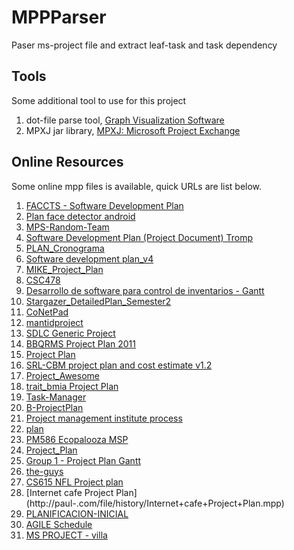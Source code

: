 # MPPParser
Paser ms-project file and extract leaf-task and task dependency

## Tools
Some additional tool to use for this project

1. dot-file parse tool,  [Graph Visualization Software](http://www.graphviz.org/ "Graphviz")
2. MPXJ jar library, [MPXJ: Microsoft Project Exchange](https://sourceforge.net/projects/mpxj/ "MPXJ")

## Online Resources
Some online mpp files is available, quick URLs are list below.

1. [FACCTS - Software Development Plan](https://github.com/KonstantinDavidov/mytestRep/tree/master/Docs%20%26%20Requirements/Dev%20Docs)
2. [Plan face detector android](https://github.com/mek181993/face-detector-for-android/tree/master/Plan)
3. [MPS-Random-Team](https://github.com/costash/MPS-Random-Team/tree/master/docs)
4. [Software Development Plan (Project Document) Tromp](https://github.com/byroncoetsee/WIL2014/tree/master/Project%20Plan)
5. [PLAN_Cronograma](https://code.google.com/p/servcontrol/source/browse/trunk/Documentos/Planejamento/)
6. [Software development plan_v4](http://pmse.wikispaces.com/file/history/Software+development+plan_v4.mpp)
7. [MIKE_Project_Plan](http://mike2.openmethodology.org/wiki/File:MIKE_Project_Plan.mpp)
8. [CSC478](https://github.com/UIS-CSC478-project/survey-software/tree/master/ProjectDocuments)
9. [Desarrollo de software para control de inventarios - Gantt](https://github.com/cycascovar/Thesisdev/tree/master/docs)
10. [Stargazer_DetailedPlan_Semester2](https://github.com/RedTeamCOSC470/Documentation)
11. [CoNetPad](https://github.com/CoNetPad/CoNetPad/tree/master/docs/Plan/ProjectPlan)
12. [mantidproject](https://github.com/mantidproject/documents/tree/master/Project-Management)
13. [SDLC Generic Project](http://mis413.wikispaces.com/SDLC+Generic+Project)
14. [BBQRMS Project Plan 2011](https://code.google.com/p/cs3750g4/source/browse/trunk/Documents/BBQRMS+Project+Plan+2011.mpp)
15. [Project Plan](http://develop.finki.ukim.mk/projects/biography/attachment/wiki/Vision/Project%20Plan.mpp)
16. [SRL-CBM project plan and cost estimate v1.2](https://ncisvn.nci.nih.gov/fe/browse/srl/SRL%20Inception/SRL-CBM%20project%20plan%20and%20cost%20estimate%20v1.2.mpp?r=7)
17. [Project_Awesome](http://mobileasylum.wikispaces.com/Project+Plan)
18. [trait_bmia Project Plan](https://github.com/CTMM-TraIT/trait_bmia/tree/master/currentServer/docs/project_management/project_plans)
19. [Task-Manager](https://github.com/CapstoneProjectTaskManagerTeam/Task-Manager/tree/master/Documents/Final%20Report)
20. [B-ProjectPlan](https://code.google.com/p/jupitergravita/source/browse/trunk/_finalreports/spmp-appendix/B-ProjectPlan.mpp?spec=svn75&r=75)
21. [Project management institute process](http://pmse.wikispaces.com/file/detail/Project%20management%20institute%20process.mpp)
22. [plan](http://su-project-management.wikispaces.com/file/messages/plan.mpp)
23. [PM586 Ecopalooza MSP](http://ecopalooza-pm586.wikispaces.com/)
24. [Project_Plan](http://oakbongo.wikispaces.com/file/detail/Project_Plan.mpp)
25. [Group 1 - Project Plan Gantt](http://petershamsem2dipgroup1.wikispaces.com/file/history/Group+1+-+Project+Plan+Gantt.mpp)
26. [the-guys](http://the-guys.wikispaces.com/file/messages/the-guys_SCHEDULE01.mpp)
27. [CS615 NFL Project plan](http://gclellis.wikispaces.com/Documents)
28. [Internet cafe Project Plan](http://paul-<kelly class="wikispaces"></kelly>.com/file/history/Internet+cafe+Project+Plan.mpp)
29. [PLANIFICACION-INICIAL](http://grupode6.wikispaces.com/file/detail/PLANIFICACION-INICIAL.mpp)
30. [AGILE Schedule](http://agile-project.wikispaces.com/file/history/AGILE+Schedule,29Jul08.mpp)
31. [MS PROJECT - villa](http://natalia-web-udes.wikispaces.com/documentos+importantes)